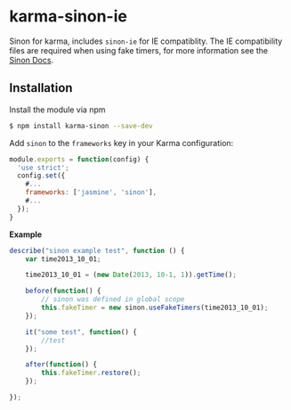 karma-sinon-ie
==============

Sinon for karma, includes `sinon-ie` for IE compatiblity. The IE compatibility files are required when using fake timers, for more information see the [Sinon Docs](http://sinonjs.org/docs/#clock).

Installation
------------

Install the module via npm

```sh
$ npm install karma-sinon --save-dev
```

Add `sinon` to the `frameworks` key in your Karma configuration:

```js
module.exports = function(config) {
  'use strict';
  config.set({
    #...
    frameworks: ['jasmine', 'sinon'],
    #...
  });
}
```

**Example**
```javascript
describe("sinon example test", function () {
    var time2013_10_01;

    time2013_10_01 = (new Date(2013, 10-1, 1)).getTime();

    before(function() {
        // sinon was defined in global scope
        this.fakeTimer = new sinon.useFakeTimers(time2013_10_01);
    });

    it("some test", function() {
        //test
    });

    after(function() {
        this.fakeTimer.restore();
    });

});
```
